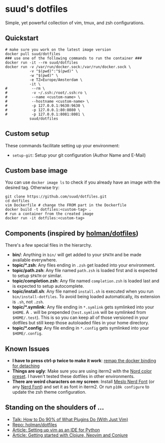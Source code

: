 # suud's dotfiles
Simple, yet powerful collection of vim, tmux, and zsh configurations.

## Quickstart
```
# make sure you work on the latest image version
docker pull suud/dotfiles
### use one of the following commands to run the container ###
docker run -it --rm suud/dotfiles
docker run -v /var/run/docker.sock:/var/run/docker.sock \
           -v "$(pwd)":"$(pwd)" \
           -w "$(pwd)" \
           -e TZ=Europe/Amsterdam \
           -it \
#           --rm \
#           -v ~/.ssh:/root/.ssh:ro \
#           --name <custom-name> \
#           --hostname <custom-name> \
#           -p 127.0.0.1:9630:9630 \
#           -p 127.0.0.1:80:8080 \
#           -p 127.0.0.1:8081:8081 \
           suud/dotfiles
```

## Custom setup

These commands facilitate setting up your environment:

- `setup-git`: Setup your git configuration (Author Name and E-Mail)


## Custom base image
You can use `docker image ls` to check if you already have an image with the
desired tag. Otherwise try:

```
git clone https://github.com/suud/dotfiles.git
cd dotfiles
vim Dockerfile # change the FROM part in the Dockerfile
docker build -t dotfiles:<custom-tag> .
# run a container from the created image
docker run -it dotfiles:<custom-tag>
```


## Components (inspired by [holman/dotfiles](https://github.com/holman/dotfiles))

There's a few special files in the hierarchy.

- **bin/**: Anything in `bin/` will get added to your `$PATH` and be made
  available everywhere.
- **topic/\*.zsh**: Any files ending in `.zsh` get loaded into your
  environment.
- **topic/path.zsh**: Any file named `path.zsh` is loaded first and is
  expected to setup `$PATH` or similar.
- **topic/completion.zsh**: Any file named `completion.zsh` is loaded
  last and is expected to setup autocomplete.
- **topic/install.sh**: Any file named `install.sh` is executed when you run
  `bin/install-dotfiles`. To avoid being loaded automatically, its extension is
  `.sh`, not `.zsh`.
- **topic/\*.symlink**: Any file ending in `*.symlink` gets symlinked into
  your `$HOME`. A `.` will be prepended (`test.symlink` will be symlinked from
  `$HOME/.test`). This is so you can keep all of those versioned in your
  dotfiles but still keep those autoloaded files in your home directory.
- **topic/\*.config**: Any file ending in `*.config` gets symlinked into
  your `$HOME/.config`.

## Known Issues
- **I have to press ctrl-p twice to make it work**: [remap the docker binding for detaching](https://stackoverflow.com/questions/20828657/docker-change-ctrlp-to-something-else)
- **Things are ugly**: Make sure you are using iterm2 with the [Nord color preset](https://github.com/arcticicestudio/nord-iterm2#installation). I haven't tested these dotfiles in other environments.
- **There are weird characters on my screen**: Install [Meslo Nerd Font](https://github.com/romkatv/powerlevel10k#fonts) (or any [Nerd Font](https://github.com/ryanoasis/nerd-fonts#font-installation)) and set it as font in iterm2. Or run `p10k configure` to update the zsh theme configuration.

## Standing on the shoulders of ...
- [Talk: How to Do 90% of What Plugins Do (With Just Vim)](https://youtu.be/XA2WjJbmmoM)
- [Repo: holman/dotfiles](https://github.com/holman/dotfiles)
- [Article: Setting up vim as an IDE for Python](https://medium.com/@hanspinckaers/setting-up-vim-as-an-ide-for-python-773722142d1d)
- [Article: Getting started with Clojure, Neovim and Conjure](https://oli.me.uk/getting-started-with-clojure-neovim-and-conjure-in-minutes/)
